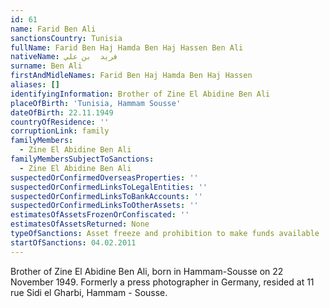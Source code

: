 ```yaml
---
id: 61
name: Farid Ben Ali
sanctionsCountry: Tunisia
fullName: Farid Ben Haj Hamda Ben Haj Hassen Ben Ali
nativeName: فريد  بن علي
surname: Ben Ali
firstAndMidleNames: Farid Ben Haj Hamda Ben Haj Hassen
aliases: []
identifyingInformation: Brother of Zine El Abidine Ben Ali
placeOfBirth: 'Tunisia, Hammam Sousse'
dateOfBirth: 22.11.1949
countryOfResidence: ''
corruptionLink: family
familyMembers:
  - Zine El Abidine Ben Ali
familyMembersSubjectToSanctions:
  - Zine El Abidine Ben Ali
suspectedOrConfirmedOverseasProperties: ''
suspectedOrConfirmedLinksToLegalEntities: ''
suspectedOrConfirmedLinksToBankAccounts: ''
suspectedOrConfirmedLinksToOtherAssets: ''
estimatesOfAssetsFrozenOrConfiscated: ''
estimatesOfAssetsReturned: None
typeOfSanctions: Asset freeze and prohibition to make funds available
startOfSanctions: 04.02.2011
---
```

Brother of Zine El Abidine Ben Ali, born in Hammam-Sousse on 22 November 1949. 
Formerly a press photographer in Germany, resided at 11 rue Sidi el Gharbi, 
Hammam - Sousse. 
